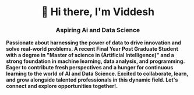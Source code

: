 <h1 align="center">👋 Hi there, I'm Viddesh</h1>
<h3 align="center">Aspiring Ai and Data Science</h3>

**Passionate about harnessing the power of data to drive innovation and solve real-world problems. A recent Final Year Post Graduate Student with a degree in "Master of science in (Artificial Intelligence)" and a strong foundation in machine learning, data analysis, and programming. Eager to contribute fresh perspectives and a hunger for continuous learning to the world of AI and Data Science. Excited to collaborate, learn, and grow alongside talented professionals in this dynamic field. Let's connect and explore opportunities together!.**


<p align="left">
</p>
